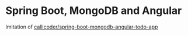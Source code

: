 # Spring Boot, MongoDB and Angular

Imitation of [callicoder/spring-boot-mongodb-angular-todo-app](https://github.com/callicoder/spring-boot-mongodb-angular-todo-app)

